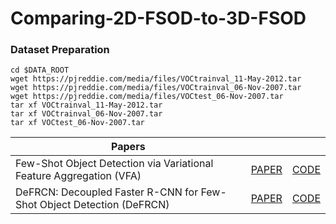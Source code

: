 # Comparing-2D-FSOD-to-3D-FSOD

### Dataset Preparation
```
cd $DATA_ROOT
wget https://pjreddie.com/media/files/VOCtrainval_11-May-2012.tar
wget https://pjreddie.com/media/files/VOCtrainval_06-Nov-2007.tar
wget https://pjreddie.com/media/files/VOCtest_06-Nov-2007.tar
tar xf VOCtrainval_11-May-2012.tar
tar xf VOCtrainval_06-Nov-2007.tar
tar xf VOCtest_06-Nov-2007.tar
```

|Papers| | |
| --- | --- | --- | 
| Few-Shot Object Detection via Variational Feature Aggregation (VFA) | [PAPER](https://arxiv.org/pdf/2301.13411.pdf) | [CODE](https://github.com/csuhan/VFA) | 
| DeFRCN: Decoupled Faster R-CNN for Few-Shot Object Detection (DeFRCN)| [PAPER](https://arxiv.org/pdf/2108.09017.pdf)| [CODE](https://github.com/er-muyue/DeFRCN)|
